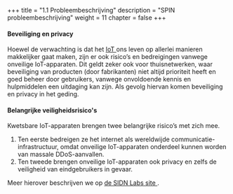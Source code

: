 +++
title = "1.1 Probleembeschrijving"
description = "SPIN probleembeschrijving"
weight = 11
chapter = false
+++

#### Beveiliging en privacy
Hoewel de verwachting is dat het [IoT <i class='fa fa-link'></i>](https://nl.wikipedia.org/wiki/Internet_der_dingen) ons leven op allerlei manieren makkelijker gaat maken, zijn er ook risico’s en bedreigingen vanwege onveilige IoT-apparaten. Dit geldt zeker ook voor thuisnetwerken, waar beveiliging van producten (door fabrikanten) niet altijd prioriteit heeft en goed beheer door gebruikers, vanwege onvoldoende kennis en hulpmiddelen een uitdaging kan zijn. Als gevolg hiervan komen beveiliging en privacy in het geding.

#### Belangrijke veiligheidsrisico's
Kwetsbare IoT-apparaten brengen twee belangrijke risico’s met zich mee.

1. Ten eerste bedreigen ze het internet als wereldwijde communicatie-infrastructuur, omdat onveilige IoT-apparaten onderdeel kunnen worden van massale DDoS-aanvallen. 
1. Ten tweede brengen onveilige IoT-apparaten ook privacy en zelfs de veiligheid van eindgebruikers in gevaar. 

Meer hierover beschrijven we op [de SIDN Labs site <i class='fa fa-link'></i>](https://www.sidnlabs.nl/).




